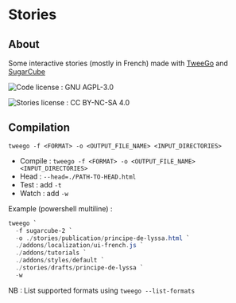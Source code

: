 # Stories

## About

Some interactive stories (mostly in French) made with [TweeGo](https://www.motoslave.net/tweego/) and [SugarCube](https://www.motoslave.net/sugarcube/2/)

![Code license : GNU AGPL-3.0](<https://img.shields.io/badge/Code License-AGPL--3.0-blue?style=flat-square>)

![Stories license : CC BY-NC-SA 4.0](<https://img.shields.io/badge/Stories License-CC BY--NC--SA 4.0-blue?style=flat-square>)

## Compilation

```shell
tweego -f <FORMAT> -o <OUTPUT_FILE_NAME> <INPUT_DIRECTORIES>
```

* Compile : `tweego -f <FORMAT> -o <OUTPUT_FILE_NAME> <INPUT_DIRECTORIES>`
* Head : `--head=./PATH-TO-HEAD.html`
* Test : add `-t`
* Watch : add `-w`

Example (powershell multiline) :

```powershell
tweego `
  -f sugarcube-2 `
  -o ./stories/publication/principe-de-lyssa.html `
  ./addons/localization/ui-french.js `
  ./addons/tutorials `
  ./addons/styles/default `
  ./stories/drafts/principe-de-lyssa `
  -w
```

NB : List supported formats using `tweego --list-formats`


